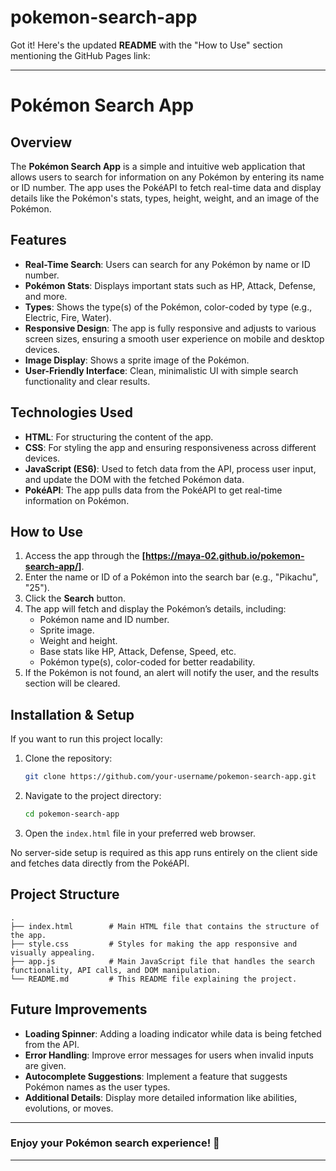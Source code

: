 # pokemon-search-app

Got it! Here's the updated **README** with the "How to Use" section mentioning the GitHub Pages link:

---

# Pokémon Search App

## Overview

The **Pokémon Search App** is a simple and intuitive web application that allows users to search for information on any Pokémon by entering its name or ID number. The app uses the PokéAPI to fetch real-time data and display details like the Pokémon's stats, types, height, weight, and an image of the Pokémon.

## Features

- **Real-Time Search**: Users can search for any Pokémon by name or ID number.
- **Pokémon Stats**: Displays important stats such as HP, Attack, Defense, and more.
- **Types**: Shows the type(s) of the Pokémon, color-coded by type (e.g., Electric, Fire, Water).
- **Responsive Design**: The app is fully responsive and adjusts to various screen sizes, ensuring a smooth user experience on mobile and desktop devices.
- **Image Display**: Shows a sprite image of the Pokémon.
- **User-Friendly Interface**: Clean, minimalistic UI with simple search functionality and clear results.

## Technologies Used

- **HTML**: For structuring the content of the app.
- **CSS**: For styling the app and ensuring responsiveness across different devices.
- **JavaScript (ES6)**: Used to fetch data from the API, process user input, and update the DOM with the fetched Pokémon data.
- **PokéAPI**: The app pulls data from the PokéAPI to get real-time information on Pokémon.

## How to Use

1. Access the app through the **[https://maya-02.github.io/pokemon-search-app/]**.
2. Enter the name or ID of a Pokémon into the search bar (e.g., "Pikachu", "25").
3. Click the **Search** button.
4. The app will fetch and display the Pokémon’s details, including:
   - Pokémon name and ID number.
   - Sprite image.
   - Weight and height.
   - Base stats like HP, Attack, Defense, Speed, etc.
   - Pokémon type(s), color-coded for better readability.
5. If the Pokémon is not found, an alert will notify the user, and the results section will be cleared.

## Installation & Setup

If you want to run this project locally:

1. Clone the repository:

   ```bash
   git clone https://github.com/your-username/pokemon-search-app.git
   ```

2. Navigate to the project directory:

   ```bash
   cd pokemon-search-app
   ```

3. Open the `index.html` file in your preferred web browser.

No server-side setup is required as this app runs entirely on the client side and fetches data directly from the PokéAPI.

## Project Structure

```plaintext
.
├── index.html        # Main HTML file that contains the structure of the app.
├── style.css         # Styles for making the app responsive and visually appealing.
├── app.js            # Main JavaScript file that handles the search functionality, API calls, and DOM manipulation.
└── README.md         # This README file explaining the project.
```

## Future Improvements

- **Loading Spinner**: Adding a loading indicator while data is being fetched from the API.
- **Error Handling**: Improve error messages for users when invalid inputs are given.
- **Autocomplete Suggestions**: Implement a feature that suggests Pokémon names as the user types.
- **Additional Details**: Display more detailed information like abilities, evolutions, or moves.


---

### Enjoy your Pokémon search experience! 🐾

---
